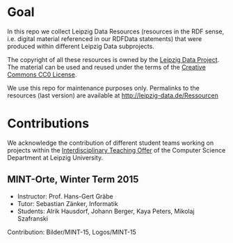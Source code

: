 # Goal

In this repo we collect Leipzig Data Resources (resources in the RDF sense,
i.e. digital material referenced in our RDFData statements) that were produced
within different Leipzig Data subprojects.

The copyright of all these resources is owned by the [Leipzig Data
Project](http://leipzig-data.de/).  The material can be used and reused under
the terms of the [Creative Commons CC0
License](https://creativecommons.org/publicdomain/zero/1.0/deed.de).

We use this repo for maintenance purposes only.  Permalinks to the resources
(last version) are available at http://leipzig-data.de/Ressourcen

# Contributions

We acknowledge the contribution of different student teams working on projects
within the [Interdisciplinary Teaching
Offer](http://bis.informatik.uni-leipzig.de/de/Lehre/Graebe/Inter) of the
Computer Science Department at Leipzig University.


## MINT-Orte, Winter Term 2015

* Instructor: Prof. Hans-Gert Gräbe
* Tutor: Sebastian Zänker, Informatik 
* Students: Alrik Hausdorf, Johann Berger, Kaya Peters, Mikolaj Szafranski

Contribution: Bilder/MINT-15, Logos/MINT-15